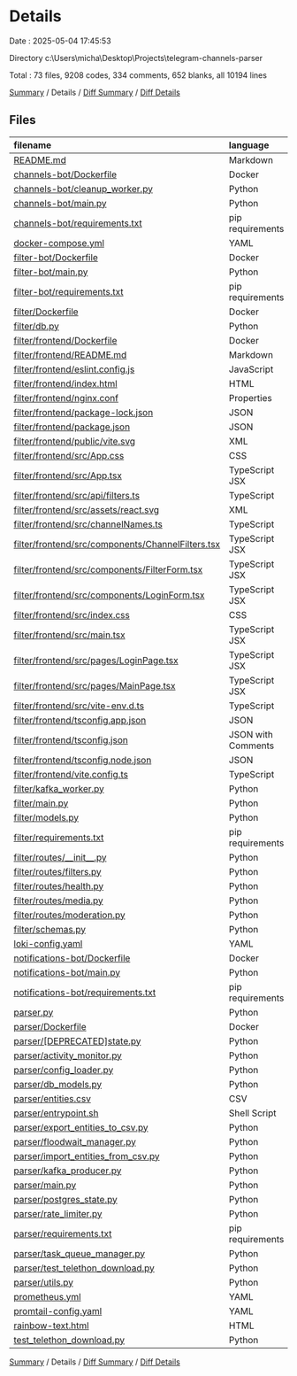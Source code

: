 # Details

Date : 2025-05-04 17:45:53

Directory c:\\Users\\micha\\Desktop\\Projects\\telegram-channels-parser

Total : 73 files,  9208 codes, 334 comments, 652 blanks, all 10194 lines

[Summary](results.md) / Details / [Diff Summary](diff.md) / [Diff Details](diff-details.md)

## Files
| filename | language | code | comment | blank | total |
| :--- | :--- | ---: | ---: | ---: | ---: |
| [README.md](/README.md) | Markdown | 1 | 0 | 0 | 1 |
| [channels-bot/Dockerfile](/channels-bot/Dockerfile) | Docker | 7 | 0 | 0 | 7 |
| [channels-bot/cleanup\_worker.py](/channels-bot/cleanup_worker.py) | Python | 34 | 0 | 6 | 40 |
| [channels-bot/main.py](/channels-bot/main.py) | Python | 291 | 6 | 14 | 311 |
| [channels-bot/requirements.txt](/channels-bot/requirements.txt) | pip requirements | 5 | 0 | 0 | 5 |
| [docker-compose.yml](/docker-compose.yml) | YAML | 238 | 0 | 18 | 256 |
| [filter-bot/Dockerfile](/filter-bot/Dockerfile) | Docker | 6 | 0 | 0 | 6 |
| [filter-bot/main.py](/filter-bot/main.py) | Python | 127 | 1 | 13 | 141 |
| [filter-bot/requirements.txt](/filter-bot/requirements.txt) | pip requirements | 4 | 0 | 0 | 4 |
| [filter/Dockerfile](/filter/Dockerfile) | Docker | 6 | 0 | 0 | 6 |
| [filter/db.py](/filter/db.py) | Python | 7 | 0 | 2 | 9 |
| [filter/frontend/Dockerfile](/filter/frontend/Dockerfile) | Docker | 14 | 2 | 1 | 17 |
| [filter/frontend/README.md](/filter/frontend/README.md) | Markdown | 45 | 0 | 10 | 55 |
| [filter/frontend/eslint.config.js](/filter/frontend/eslint.config.js) | JavaScript | 27 | 0 | 2 | 29 |
| [filter/frontend/index.html](/filter/frontend/index.html) | HTML | 13 | 0 | 1 | 14 |
| [filter/frontend/nginx.conf](/filter/frontend/nginx.conf) | Properties | 27 | 0 | 7 | 34 |
| [filter/frontend/package-lock.json](/filter/frontend/package-lock.json) | JSON | 4,226 | 0 | 1 | 4,227 |
| [filter/frontend/package.json](/filter/frontend/package.json) | JSON | 34 | 0 | 1 | 35 |
| [filter/frontend/public/vite.svg](/filter/frontend/public/vite.svg) | XML | 1 | 0 | 0 | 1 |
| [filter/frontend/src/App.css](/filter/frontend/src/App.css) | CSS | 37 | 0 | 6 | 43 |
| [filter/frontend/src/App.tsx](/filter/frontend/src/App.tsx) | TypeScript JSX | 30 | 0 | 4 | 34 |
| [filter/frontend/src/api/filters.ts](/filter/frontend/src/api/filters.ts) | TypeScript | 22 | 0 | 8 | 30 |
| [filter/frontend/src/assets/react.svg](/filter/frontend/src/assets/react.svg) | XML | 1 | 0 | 0 | 1 |
| [filter/frontend/src/channelNames.ts](/filter/frontend/src/channelNames.ts) | TypeScript | 6 | 1 | 1 | 8 |
| [filter/frontend/src/components/ChannelFilters.tsx](/filter/frontend/src/components/ChannelFilters.tsx) | TypeScript JSX | 88 | 0 | 8 | 96 |
| [filter/frontend/src/components/FilterForm.tsx](/filter/frontend/src/components/FilterForm.tsx) | TypeScript JSX | 71 | 0 | 7 | 78 |
| [filter/frontend/src/components/LoginForm.tsx](/filter/frontend/src/components/LoginForm.tsx) | TypeScript JSX | 44 | 0 | 6 | 50 |
| [filter/frontend/src/index.css](/filter/frontend/src/index.css) | CSS | 61 | 0 | 8 | 69 |
| [filter/frontend/src/main.tsx](/filter/frontend/src/main.tsx) | TypeScript JSX | 9 | 0 | 2 | 11 |
| [filter/frontend/src/pages/LoginPage.tsx](/filter/frontend/src/pages/LoginPage.tsx) | TypeScript JSX | 8 | 0 | 2 | 10 |
| [filter/frontend/src/pages/MainPage.tsx](/filter/frontend/src/pages/MainPage.tsx) | TypeScript JSX | 98 | 0 | 10 | 108 |
| [filter/frontend/src/vite-env.d.ts](/filter/frontend/src/vite-env.d.ts) | TypeScript | 0 | 1 | 1 | 2 |
| [filter/frontend/tsconfig.app.json](/filter/frontend/tsconfig.app.json) | JSON | 22 | 2 | 3 | 27 |
| [filter/frontend/tsconfig.json](/filter/frontend/tsconfig.json) | JSON with Comments | 7 | 0 | 1 | 8 |
| [filter/frontend/tsconfig.node.json](/filter/frontend/tsconfig.node.json) | JSON | 20 | 2 | 3 | 25 |
| [filter/frontend/vite.config.ts](/filter/frontend/vite.config.ts) | TypeScript | 9 | 1 | 2 | 12 |
| [filter/kafka\_worker.py](/filter/kafka_worker.py) | Python | 196 | 3 | 10 | 209 |
| [filter/main.py](/filter/main.py) | Python | 61 | 6 | 11 | 78 |
| [filter/models.py](/filter/models.py) | Python | 26 | 0 | 3 | 29 |
| [filter/requirements.txt](/filter/requirements.txt) | pip requirements | 9 | 0 | 0 | 9 |
| [filter/routes/\_\_init\_\_.py](/filter/routes/__init__.py) | Python | 0 | 0 | 1 | 1 |
| [filter/routes/filters.py](/filter/routes/filters.py) | Python | 127 | 8 | 22 | 157 |
| [filter/routes/health.py](/filter/routes/health.py) | Python | 5 | 0 | 2 | 7 |
| [filter/routes/media.py](/filter/routes/media.py) | Python | 26 | 0 | 4 | 30 |
| [filter/routes/moderation.py](/filter/routes/moderation.py) | Python | 37 | 0 | 5 | 42 |
| [filter/schemas.py](/filter/schemas.py) | Python | 28 | 0 | 7 | 35 |
| [loki-config.yaml](/loki-config.yaml) | YAML | 35 | 0 | 0 | 35 |
| [notifications-bot/Dockerfile](/notifications-bot/Dockerfile) | Docker | 6 | 0 | 0 | 6 |
| [notifications-bot/main.py](/notifications-bot/main.py) | Python | 120 | 4 | 12 | 136 |
| [notifications-bot/requirements.txt](/notifications-bot/requirements.txt) | pip requirements | 3 | 0 | 0 | 3 |
| [parser.py](/parser.py) | Python | 1,200 | 239 | 275 | 1,714 |
| [parser/Dockerfile](/parser/Dockerfile) | Docker | 11 | 3 | 7 | 21 |
| [parser/\[DEPRECATED\]state.py](/parser/%5BDEPRECATED%5Dstate.py) | Python | 83 | 5 | 12 | 100 |
| [parser/activity\_monitor.py](/parser/activity_monitor.py) | Python | 43 | 0 | 5 | 48 |
| [parser/config\_loader.py](/parser/config_loader.py) | Python | 19 | 0 | 3 | 22 |
| [parser/db\_models.py](/parser/db_models.py) | Python | 15 | 0 | 3 | 18 |
| [parser/entities.csv](/parser/entities.csv) | CSV | 176 | 0 | 1 | 177 |
| [parser/entrypoint.sh](/parser/entrypoint.sh) | Shell Script | 8 | 1 | 2 | 11 |
| [parser/export\_entities\_to\_csv.py](/parser/export_entities_to_csv.py) | Python | 45 | 0 | 7 | 52 |
| [parser/floodwait\_manager.py](/parser/floodwait_manager.py) | Python | 24 | 0 | 3 | 27 |
| [parser/import\_entities\_from\_csv.py](/parser/import_entities_from_csv.py) | Python | 44 | 1 | 4 | 49 |
| [parser/kafka\_producer.py](/parser/kafka_producer.py) | Python | 64 | 1 | 8 | 73 |
| [parser/main.py](/parser/main.py) | Python | 654 | 29 | 49 | 732 |
| [parser/postgres\_state.py](/parser/postgres_state.py) | Python | 71 | 0 | 8 | 79 |
| [parser/rate\_limiter.py](/parser/rate_limiter.py) | Python | 23 | 0 | 3 | 26 |
| [parser/requirements.txt](/parser/requirements.txt) | pip requirements | 7 | 0 | 1 | 8 |
| [parser/task\_queue\_manager.py](/parser/task_queue_manager.py) | Python | 104 | 8 | 10 | 122 |
| [parser/test\_telethon\_download.py](/parser/test_telethon_download.py) | Python | 56 | 1 | 3 | 60 |
| [parser/utils.py](/parser/utils.py) | Python | 95 | 8 | 12 | 115 |
| [prometheus.yml](/prometheus.yml) | YAML | 9 | 0 | 2 | 11 |
| [promtail-config.yaml](/promtail-config.yaml) | YAML | 16 | 0 | 3 | 19 |
| [rainbow-text.html](/rainbow-text.html) | HTML | 61 | 0 | 1 | 62 |
| [test\_telethon\_download.py](/test_telethon_download.py) | Python | 55 | 1 | 5 | 61 |

[Summary](results.md) / Details / [Diff Summary](diff.md) / [Diff Details](diff-details.md)